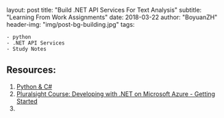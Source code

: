 layout:     post
title:      "Build .NET API Services For Text Analysis"
subtitle:   "Learning From Work Assignments"
date:       2018-03-22
author:     "BoyuanZH"
header-img: "img/post-bg-building.jpg"
tags:

    - python
    - .NET API Services
    - Study Notes

## Resources:
1. [Python & C#](https://www.codeproject.com/articles/657698/python-visual-studio-and-csharp-so-sweet)
2. [Pluralsight Course: Developing with .NET on Microsoft Azure - Getting Started](https://app.pluralsight.com/library/courses/developing-dotnet-microsoft-azure-getting-started/table-of-contents)
3. ​


